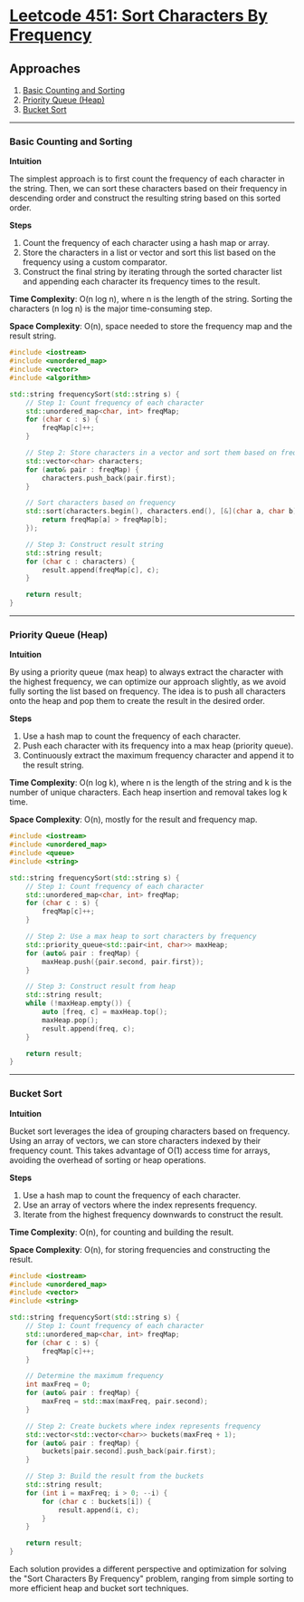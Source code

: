 # [Leetcode 451: Sort Characters By Frequency](https://leetcode.com/problems/sort-characters-by-frequency/)

## Approaches

1. [Basic Counting and Sorting](#basic-counting-and-sorting)
2. [Priority Queue (Heap)](#priority-queue-heap)
3. [Bucket Sort](#bucket-sort)

---

### Basic Counting and Sorting

**Intuition**

The simplest approach is to first count the frequency of each character in the string. Then, we can sort these characters based on their frequency in descending order and construct the resulting string based on this sorted order.

**Steps**

1. Count the frequency of each character using a hash map or array.
2. Store the characters in a list or vector and sort this list based on the frequency using a custom comparator.
3. Construct the final string by iterating through the sorted character list and appending each character its frequency times to the result.

**Time Complexity**: O(n log n), where n is the length of the string. Sorting the characters (n log n) is the major time-consuming step.

**Space Complexity**: O(n), space needed to store the frequency map and the result string.

```cpp
#include <iostream>
#include <unordered_map>
#include <vector>
#include <algorithm>

std::string frequencySort(std::string s) {
    // Step 1: Count frequency of each character
    std::unordered_map<char, int> freqMap;
    for (char c : s) {
        freqMap[c]++;
    }

    // Step 2: Store characters in a vector and sort them based on frequency
    std::vector<char> characters;
    for (auto& pair : freqMap) {
        characters.push_back(pair.first);
    }

    // Sort characters based on frequency
    std::sort(characters.begin(), characters.end(), [&](char a, char b) {
        return freqMap[a] > freqMap[b];
    });

    // Step 3: Construct result string
    std::string result;
    for (char c : characters) {
        result.append(freqMap[c], c);
    }

    return result;
}
```

---

### Priority Queue (Heap)

**Intuition**

By using a priority queue (max heap) to always extract the character with the highest frequency, we can optimize our approach slightly, as we avoid fully sorting the list based on frequency. The idea is to push all characters onto the heap and pop them to create the result in the desired order.

**Steps**

1. Use a hash map to count the frequency of each character.
2. Push each character with its frequency into a max heap (priority queue).
3. Continuously extract the maximum frequency character and append it to the result string.

**Time Complexity**: O(n log k), where n is the length of the string and k is the number of unique characters. Each heap insertion and removal takes log k time.

**Space Complexity**: O(n), mostly for the result and frequency map.

```cpp
#include <iostream>
#include <unordered_map>
#include <queue>
#include <string>

std::string frequencySort(std::string s) {
    // Step 1: Count frequency of each character
    std::unordered_map<char, int> freqMap;
    for (char c : s) {
        freqMap[c]++;
    }

    // Step 2: Use a max heap to sort characters by frequency
    std::priority_queue<std::pair<int, char>> maxHeap;
    for (auto& pair : freqMap) {
        maxHeap.push({pair.second, pair.first});
    }

    // Step 3: Construct result from heap
    std::string result;
    while (!maxHeap.empty()) {
        auto [freq, c] = maxHeap.top();
        maxHeap.pop();
        result.append(freq, c);
    }

    return result;
}
```

---

### Bucket Sort

**Intuition**

Bucket sort leverages the idea of grouping characters based on frequency. Using an array of vectors, we can store characters indexed by their frequency count. This takes advantage of O(1) access time for arrays, avoiding the overhead of sorting or heap operations.

**Steps**

1. Use a hash map to count the frequency of each character.
2. Use an array of vectors where the index represents frequency.
3. Iterate from the highest frequency downwards to construct the result.

**Time Complexity**: O(n), for counting and building the result.

**Space Complexity**: O(n), for storing frequencies and constructing the result.

```cpp
#include <iostream>
#include <unordered_map>
#include <vector>
#include <string>

std::string frequencySort(std::string s) {
    // Step 1: Count frequency of each character
    std::unordered_map<char, int> freqMap;
    for (char c : s) {
        freqMap[c]++;
    }

    // Determine the maximum frequency
    int maxFreq = 0;
    for (auto& pair : freqMap) {
        maxFreq = std::max(maxFreq, pair.second);
    }

    // Step 2: Create buckets where index represents frequency
    std::vector<std::vector<char>> buckets(maxFreq + 1);
    for (auto& pair : freqMap) {
        buckets[pair.second].push_back(pair.first);
    }

    // Step 3: Build the result from the buckets
    std::string result;
    for (int i = maxFreq; i > 0; --i) {
        for (char c : buckets[i]) {
            result.append(i, c);
        }
    }

    return result;
}
```

Each solution provides a different perspective and optimization for solving the "Sort Characters By Frequency" problem, ranging from simple sorting to more efficient heap and bucket sort techniques.

